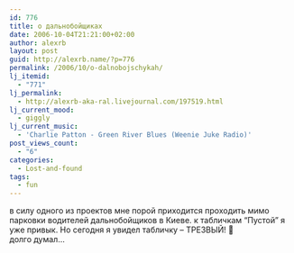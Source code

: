 ```yaml
---
id: 776
title: о дальнобойщиках
date: 2006-10-04T21:21:00+02:00
author: alexrb
layout: post
guid: http://alexrb.name/?p=776
permalink: /2006/10/o-dalnobojschykah/
lj_itemid:
  - "771"
lj_permalink:
  - http://alexrb-aka-ral.livejournal.com/197519.html
lj_current_mood:
  - giggly
lj_current_music:
  - 'Charlie Patton - Green River Blues (Weenie Juke Radio)'
post_views_count:
  - "6"
categories:
  - Lost-and-found
tags:
  - fun
---
```

в силу одного из проектов мне порой приходится проходить мимо парковки водителей дальнобойщиков в Киеве. к табличкам &#8220;Пустой&#8221; я уже привык. Но сегодня я увидел табличку &#8211; ТРЕЗВЫЙ! 🙂  
долго думал&#8230;